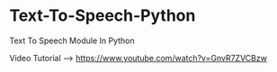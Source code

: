 # Text-To-Speech-Python
Text To Speech Module In Python 

Video Tutorial --> https://www.youtube.com/watch?v=GnvR7ZVCBzw
